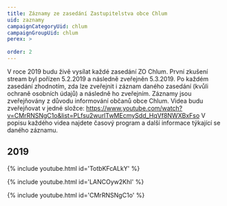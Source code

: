 ```yaml
---
title: Záznamy ze zasedání Zastupitelstva obce Chlum
uid: zaznamy
campaignCategoryUid: chlum
campaignGroupUid: chlum
perex: >
 
order: 2
---
```


V roce 2019 budu živě vysílat každé zasedání ZO Chlum. První zkušení stream byl pořízen 5.2.2019 a následně zveřejněn 5.3.2019. Po každém zasedání zhodnotím, zda lze zveřejnit i záznam daného zasedání (kvůli ochraně osobních údajů) a následně ho zveřejním. Záznamy jsou zveřejňovány z důvodu informování občanů obce Chlum. 
Videa budu zveřejňovat v jedné složce: https://www.youtube.com/watch?v=CMrRNSNgC1o&list=PLfsu2wurlTwMEcmySdd_HqVf8NWXBxFso 
V popisu každého videa najdete časový program a další informace týkající se daného záznamu. 

## 2019

{% include youtube.html id='TotbKFcALkY' %} 

{% include youtube.html id='LANCOyw2KhI' %}

{% include youtube.html id='CMrRNSNgC1o' %}



